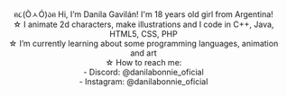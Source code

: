 <center>
ฅ૮(ÒㅅÓ)აฅ Hi, I’m Danila Gavilán! I'm 18 years old girl from Argentina!<br>
☆ I animate 2d characters, make illustrations and I code in C++, Java, HTML5, CSS, PHP<br>
☆ I’m currently learning about some programming languages, animation and art<br>
☆ How to reach me:<br>
  - Discord: @danilabonnie_oficial<br>
  - Instagram: @danilabonnie_oficial<br>
<!---
danilabonnie/danilabonnie is a ✨ special ✨ repository because its `README.md` (this file) appears on your GitHub profile.
You can click the Preview link to take a look at your changes.
--->
</center>
